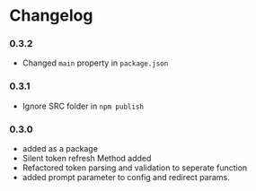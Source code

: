 # Changelog

### 0.3.2
* Changed `main` property in `package.json`

### 0.3.1
* Ignore SRC folder in `npm publish`

### 0.3.0

* added as a package
* Silent token refresh Method added
* Refactored token parsing and validation to seperate function
* added prompt parameter to config and redirect params.
